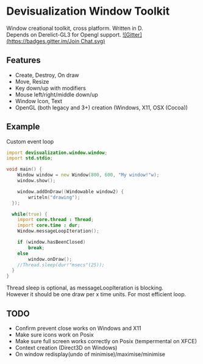 Devisualization Window Toolkit
===
Window creational toolkit, cross platform. Written in D.<br/>
Depends on Derelict-GL3 for Opengl support.
[![Gitter](https://badges.gitter.im/Join Chat.svg)](https://gitter.im/Devisualization/window?utm_source=badge&utm_medium=badge&utm_campaign=pr-badge&utm_content=badge)

Features
--------
* Create, Destroy, On draw
* Move, Resize
* Key down/up with modifiers
* Mouse left/right/middle down/up
* Window Icon, Text
* OpenGL (both legacy and 3+) creation (Windows, X11, OSX (Cocoa))

Example
-------
Custom event loop
```D
import devisualization.window.window;
import std.stdio;

void main() {
	Window window = new Window(800, 600, "My window!"w);
	window.show();

	window.addOnDraw((Windowable window2) {
		writeln("drawing");
  });

  while(true) {
    import core.thread : Thread;
    import core.time : dur;
    Window.messageLoopIteration();

    if (window.hasBeenClosed)
        break;
    else
        window.onDraw();
    //Thread.sleep(dur!"msecs"(25));
  }
}
```
Thread sleep is optional, as messageLoopIteration is blocking.<br/>
However it should be one draw per x time units. For most efficient loop.

TODO
-----
* Confirm prevent close works on Windows and X11
* Make sure icons work on Posix
* Make sure full screen works correctly on Posix (tempermental on XFCE)
* Context creation (Direct3D on Windows)
* On window redisplay(undo of minimise)/maximise/minimise
